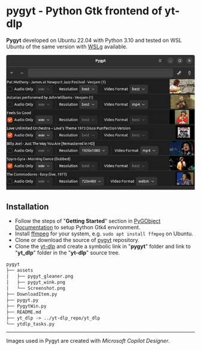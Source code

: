 # pygyt - Python Gtk frontend of yt-dlp

**Pygyt** developed on Ubuntu 22.04 with Python 3.10 and tested on WSL Ubuntu of the same version with [WSLg](https://github.com/microsoft/wslg) available.

![screenshot](/assets/Screenshot.png)

## Installation

- Follow the steps of "**Getting Started**" section in [PyGObject Documentation](https://gnome.pages.gitlab.gnome.org/pygobject/) to setup Python Gtk4 environment.
- Install [ffmpeg](https://ffmpeg.org/) for your system, e.g. `sudo apt install ffmpeg` on Ubuntu.
- Clone or download the source of [pygyt](https://github.com/twMr7/pygyt) repository.
- Clone the [yt-dlp](https://github.com/yt-dlp/yt-dlp) and create a symbolic link in "**pygyt**" folder and link to "**yt_dlp**" folder in the "**yt-dlp**" source tree.

```shell
pygyt
├── assets
│   ├── pygyt_gleaner.png
│   ├── pygyt_wink.png
│   └── Screenshot.png
├── DownloadItem.py
├── pygyt.py
├── PygytWin.py
├── README.md
├── yt_dlp -> ../yt-dlp_repo/yt_dlp
└── ytdlp_tasks.py
```

---

Images used in Pygyt are created with *Microsoft Copilot Designer*.